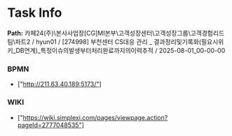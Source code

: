 # Task Info

**Path:** 카페24(주)\본사사업장\[CG]MI본부\고객성장센터\고객성장그룹\고객경험리드팀\파트2 / hyun01 / [274998] 부천센터 CS대응 관리 _ 결과정리및기록화(필요시위키_DB연계)_특정이슈의발생부터처리완료까지의이력추적 / 2025-08-01_00-00-00

### BPMN
- ["http://211.63.40.189:5173/"]

### WIKI
- ["https://wiki.simplexi.com/pages/viewpage.action?pageId=2777048535"]

